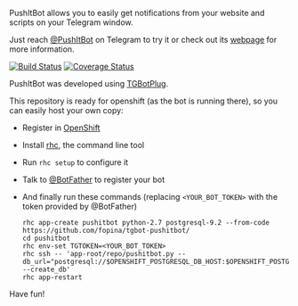 PushItBot allows you to easily get notifications from your website and scripts on your Telegram window.

Just reach [@PushItBot](http://telegram.me/pushitbot) on Telegram to try it or check out its [webpage](http://fopina.github.io/tgbot-pushitbot/) for more information.

[![Build Status](https://travis-ci.org/fopina/tgbot-pushitbot.svg?branch=master)](https://travis-ci.org/fopina/tgbot-pushitbot) [![Coverage Status](https://coveralls.io/repos/fopina/tgbot-pushitbot/badge.svg?branch=master&service=github)](https://coveralls.io/github/fopina/tgbot-pushitbot?branch=master)

PushItBot was developed using [TGBotPlug](http://fopina.github.io/tgbotplug).

This repository is ready for openshift (as the bot is running there), so you can easily host your own copy:

* Register in [OpenShift](https://www.openshift.com)  
* Install [rhc](https://developers.openshift.com/en/managing-client-tools.html), the command line tool  
* Run `rhc setup` to configure it  
* Talk to [@BotFather](http://telegram.me/botfather) to register your bot  
* And finally run these commands (replacing `<YOUR_BOT_TOKEN>` with the token provided by @BotFather)

    ```
    rhc app-create pushitbot python-2.7 postgresql-9.2 --from-code https://github.com/fopina/tgbot-pushitbot/
    cd pushitbot
    rhc env-set TGTOKEN=<YOUR_BOT_TOKEN>
    rhc ssh -- 'app-root/repo/pushitbot.py --db_url="postgresql://$OPENSHIFT_POSTGRESQL_DB_HOST:$OPENSHIFT_POSTGRESQL_DB_PORT/$PGDATABASE" --create_db'
    rhc app-restart
    ```

Have fun!
